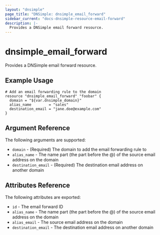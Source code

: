 ```yaml
---
layout: "dnsimple"
page_title: "DNSimple: dnsimple_email_forward"
sidebar_current: "docs-dnsimple-resource-email-forward"
description: |-
  Provides a DNSimple email forward resource.
---
```


# dnsimple\_email\_forward

Provides a DNSimple email forward resource.

## Example Usage

```hcl
# Add an email forwarding rule to the domain
resource "dnsimple_email_forward" "foobar" {
  domain = "${var.dnsimple_domain}"
  alias_name        = "sales"
  destination_email = "jane.doe@example.com"
}
```

## Argument Reference

The following arguments are supported:

* `domain` - (Required) The domain to add the email forwarding rule to
* `alias_name` - The name part (the part before the @) of the source email address on the domain
* `destination_email` - (Required) The destination email address on another domain

## Attributes Reference

The following attributes are exported:

* `id` - The email forward ID
* `alias_name` - The name part (the part before the @) of the source email address on the domain
* `alias_email` - The source email address on the domain
* `destination_email` - The destination email address on another domain
